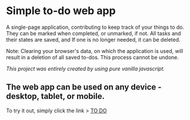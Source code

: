 # Simple to-do web app

A single-page application, contributing to keep track of your things to do. They can be marked when completed, or unmarked, if not. All tasks and their states are saved, and If one is no longer needed, it can be deleted.

Note: Clearing your browser's data, on which the application is used, will result in a deletion of all saved to-dos.
This process cannot be undone.

*This project was entirely created by using pure vanilla javascript.*

## The web app can be used on any device - desktop, tablet, or mobile.

To try it out, simply click the link > [TO DO](https://dmtfvn.github.io/to-do/)
